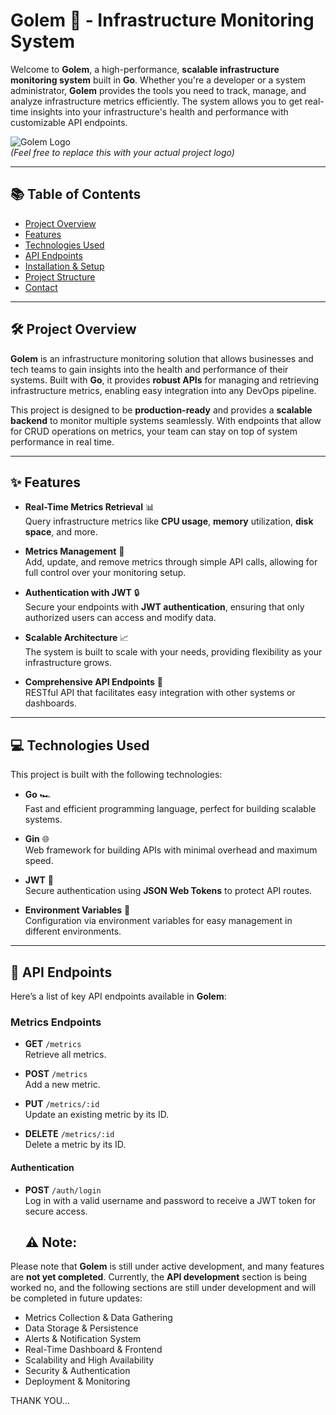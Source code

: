 # Golem 🚀 - Infrastructure Monitoring System

Welcome to **Golem**, a high-performance, **scalable infrastructure monitoring system** built in **Go**. Whether you're a developer or a system administrator, **Golem** provides the tools you need to track, manage, and analyze infrastructure metrics efficiently. The system allows you to get real-time insights into your infrastructure's health and performance with customizable API endpoints.

![Golem Logo](https://seeklogo.com/images/G/golem-logo-6EEFFA6C16-seeklogo.com.png)  
*(Feel free to replace this with your actual project logo)*

---

## 📚 Table of Contents

- [Project Overview](#project-overview)
- [Features](#features)
- [Technologies Used](#technologies-used)
- [API Endpoints](#api-endpoints)
- [Installation & Setup](#installation--setup)
- [Project Structure](#project-structure)
- [Contact](#contact)

---

## 🛠️ Project Overview

**Golem** is an infrastructure monitoring solution that allows businesses and tech teams to gain insights into the health and performance of their systems. Built with **Go**, it provides **robust APIs** for managing and retrieving infrastructure metrics, enabling easy integration into any DevOps pipeline.

This project is designed to be **production-ready** and provides a **scalable backend** to monitor multiple systems seamlessly. With endpoints that allow for CRUD operations on metrics, your team can stay on top of system performance in real time.

---

## ✨ Features

- **Real-Time Metrics Retrieval** 📊  
  Query infrastructure metrics like **CPU usage**, **memory** utilization, **disk space**, and more.
  
- **Metrics Management** 🔧  
  Add, update, and remove metrics through simple API calls, allowing for full control over your monitoring setup.

- **Authentication with JWT** 🔒  
  Secure your endpoints with **JWT authentication**, ensuring that only authorized users can access and modify data.

- **Scalable Architecture** 📈  
  The system is built to scale with your needs, providing flexibility as your infrastructure grows.

- **Comprehensive API Endpoints** 📡  
  RESTful API that facilitates easy integration with other systems or dashboards.

---

## 💻 Technologies Used

This project is built with the following technologies:

- **Go** 🏎️  
  Fast and efficient programming language, perfect for building scalable systems.
  
- **Gin** 🌐  
  Web framework for building APIs with minimal overhead and maximum speed.
  
- **JWT** 🔐  
  Secure authentication using **JSON Web Tokens** to protect API routes.

- **Environment Variables** 🌱  
  Configuration via environment variables for easy management in different environments.

---

## 🚀 API Endpoints

Here’s a list of key API endpoints available in **Golem**:

### Metrics Endpoints

- **GET** `/metrics`  
  Retrieve all metrics.

- **POST** `/metrics`  
  Add a new metric.

- **PUT** `/metrics/:id`  
  Update an existing metric by its ID.

- **DELETE** `/metrics/:id`  
  Delete a metric by its ID.

#### Authentication

- **POST** `/auth/login`  
  Log in with a valid username and password to receive a JWT token for secure access.


  ## ⚠️ **Note**: 

Please note that **Golem** is still under active development, and many features are **not yet completed**. Currently, the **API development** section is being worked no, and the following sections are still under development and will be completed in future updates:

- Metrics Collection & Data Gathering
- Data Storage & Persistence
- Alerts & Notification System
- Real-Time Dashboard & Frontend
- Scalability and High Availability
- Security & Authentication
- Deployment & Monitoring

THANK YOU...


